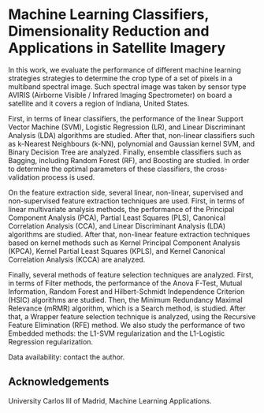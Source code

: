 # Machine Learning Classifiers, Dimensionality Reduction and Applications in Satellite Imagery

In this work, we evaluate the performance of different machine learning strategies
strategies to determine the crop type of a set of pixels in a multiband spectral image.
Such spectral image was taken by sensor type AVIRIS (Airborne Visible / Infrared
Imaging Spectrometer) on board a satellite and it covers a region of Indiana, United
States.


First, in terms of linear classifiers, the performance of the linear Support
Vector Machine (SVM), Logistic Regression (LR), and Linear Discriminant Analysis (LDA) algorithms
are studied. After that, non-linear classifiers such as k-Nearest Neighbours (k-NN), polynomial
and Gaussian kernel SVM, and Binary Decision Tree are analyzed. Finally, ensemble classifiers
such as Bagging, including Random Forest (RF), and Boosting are studied. In order to determine the optimal parameters of these
classifiers, the cross-validation process is used.

On the feature extraction side, several linear, non-linear, supervised and non-supervised feature extraction techniques are used. First, in terms of linear
multivariate analysis methods, the performance of the Principal Component Analysis (PCA), Partial Least Squares
(PLS), Canonical Correlation Analysis (CCA), and Linear Discriminant Analysis (LDA) algorithms
are studied. After that, non-linear feature extraction techniques based on kernel methods such as
Kernel Principal Component Analysis (KPCA), Kernel Partial Least Squares (KPLS), and Kernel
Canonical Correlation Analysis (KCCA) are analyzed.

Finally, several methods of feature selection
techniques are analyzed. First, in terms of Filter methods, the performance of the Anova F-Test,
Mutual Information, Random Forest and Hilbert-Schmidt Independence Criterion (HSIC) algorithms
are studied. Then, the Minimum Redundancy Maximal Relevance (mRMR) algorithm, which is a
Search method, is studied. After that, a Wrapper feature selection technique is analyzed,
using the Recursive Feature Elimination (RFE) method. We also study the performance of
two Embedded methods: the L1-SVM regularization and the L1-Logistic Regression regularization.

Data availability: contact the author.

## Acknowledgements

University Carlos III of Madrid, Machine Learning Applications.
